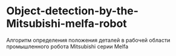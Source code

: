 # Object-detection-by-the-Mitsubishi-melfa-robot
Алгоритм определения положения деталей в рабочей области промышленного робота Mitsubishi серии Melfa
